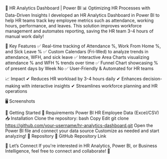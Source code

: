 🚀 HR Analytics Dashboard | Power BI
📊 Optimizing HR Processes with Data-Driven Insights
I developed an HR Analytics Dashboard in Power BI to help HR teams track key employee metrics such as attendance, working hours, performance, and leaves. This solution improves workforce management and automates reporting, saving the HR team 3-4 hours of manual work daily!

📌 Key Features
✅ Real-time tracking of Attendance %, Work From Home %, and Sick Leave %
✅ Custom Calendars (Fri-Wed) to analyze trends in attendance, WFH, and sick leave
✅ Interactive Area Charts visualizing attendance % and WFH % trends over time
✅ Funnel Chart showcasing % of present days by Week No
✅ User-Friendly & Automated for HR teams

📈 Impact
✔ Reduces HR workload by 3-4 hours daily
✔ Enhances decision-making with interactive insights
✔ Streamlines workforce planning and HR operations

🖥️ Screenshots

🚀 Getting Started
🔧 Requirements
Power BI
HR Employee Data (Excel/CSV)
📥 Installation
Clone the repository:
bash
Copy
Edit
git clone https://github.com/your-username/hr-analytics-dashboard.git
Open the Power BI file and connect your data source
Customize as needed and start analyzing!
🔗 Repository
📂 GitHub Repository Link

📢 Let’s Connect
If you're interested in HR Analytics, Power BI, or Business Intelligence, feel free to connect and collaborate! 🚀
